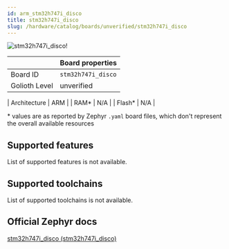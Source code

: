```yaml
---
id: arm_stm32h747i_disco
title: stm32h747i_disco
slug: /hardware/catalog/boards/unverified/stm32h747i_disco
---
```


[//]: # (This is an auto-generated file, do not edit! Changes to it will be lost upon re-generation)

![stm32h747i_disco!](/img/boards/arm/stm32h747i_disco.jpg "stm32h747i_disco")

|                | Board properties     |
| -------------  | -------------------- |
| Board ID       | `stm32h747i_disco` |
| Golioth Level  | unverified       |

| Architecture   | ARM |
| RAM*           | N/A |
| Flash*         | N/A |

\* values are as reported by Zephyr `.yaml` board files, which don't represent the overall available resources



## Supported features

List of supported features is not available.

## Supported toolchains

List of supported toolchains is not available.

## Official Zephyr docs

[stm32h747i_disco (stm32h747i_disco)](https://docs.zephyrproject.org/latest/boards/arm/stm32h747i_disco/doc/index.html)
